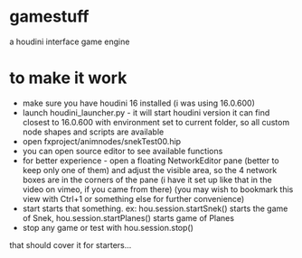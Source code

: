 # gamestuff
a houdini interface game engine

# to make it work
* make sure you have houdini 16 installed (i was using 16.0.600)
* launch houdini_launcher.py - it will start houdini version it can find closest to 16.0.600 with environment set to current folder, so all custom node shapes and scripts are available
* open fxproject/animnodes/snekTest00.hip
* you can open source editor to see available functions
* for better experience - open a floating NetworkEditor pane (better to keep only one of them) and adjust the visible area, so the 4 network boxes are in the corners of the pane (i have it set up like that in the video on vimeo, if you came from there) (you may wish to bookmark this view with Ctrl+1 or something else for further convenience)
* start<Something> starts that something. ex: hou.session.startSnek() starts the game of Snek, hou.session.startPlanes() starts game of Planes
* stop any game or test with hou.session.stop()

that should cover it for starters...
